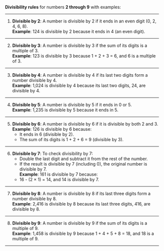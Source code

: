 **Divisibility rules** for numbers **2 through 9** with examples:

---

1. **Divisible by 2**: A number is divisible by 2 if it ends in an even digit (0, 2, 4, 6, 8).  
   **Example**: 124 is divisible by 2 because it ends in 4 (an even digit).  

---

2. **Divisible by 3**: A number is divisible by 3 if the sum of its digits is a multiple of 3.  
   **Example**: 123 is divisible by 3 because 1 + 2 + 3 = 6, and 6 is a multiple of 3.  

---

3. **Divisible by 4**: A number is divisible by 4 if its last two digits form a number divisible by 4.  
   **Example**: 1,024 is divisible by 4 because its last two digits, 24, are divisible by 4.  

---

4. **Divisible by 5**: A number is divisible by 5 if it ends in 0 or 5.  
   **Example**: 1,235 is divisible by 5 because it ends in 5.  

---

5. **Divisible by 6**: A number is divisible by 6 if it is divisible by both 2 and 3.  
   **Example**: 126 is divisible by 6 because:  
   - It ends in 6 (divisible by 2).  
   - The sum of its digits is 1 + 2 + 6 = 9 (divisible by 3).  

---

6. **Divisible by 7**: To check divisibility by 7:  
   - Double the last digit and subtract it from the rest of the number.  
   - If the result is divisible by 7 (including 0), the original number is divisible by 7.  
   **Example**: 161 is divisible by 7 because:  
   - 16 - (2 × 1) = 14, and 14 is divisible by 7.  

---

7. **Divisible by 8**: A number is divisible by 8 if its last three digits form a number divisible by 8.  
   **Example**: 2,416 is divisible by 8 because its last three digits, 416, are divisible by 8.  

---

8. **Divisible by 9**: A number is divisible by 9 if the sum of its digits is a multiple of 9.  
   **Example**: 1,458 is divisible by 9 because 1 + 4 + 5 + 8 = 18, and 18 is a multiple of 9.  

---
